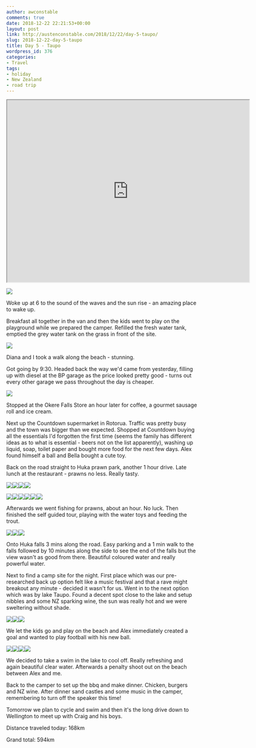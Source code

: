 ```yaml
---
author: awconstable
comments: true
date: 2018-12-22 22:21:53+00:00
layout: post
link: http://austenconstable.com/2018/12/22/day-5-taupo/
slug: 2018-12-22-day-5-taupo
title: Day 5 - Taupo
wordpress_id: 376
categories:
- Travel
tags:
- holiday
- New Zealand
- road trip
---
```


<iframe src="https://www.google.co.uk/maps/d/embed?mid=1Yx_qzVjK0SHKjVPEMKC6uuxhTcsUAY55&w=640&h=480" width="640" height="480"></iframe>

![](../../../images/2018/12/img_2399.jpg)

Woke up at 6 to the sound of the waves and the sun rise - an amazing place to wake up.

Breakfast all together in the van and then the kids went to play on the playground while we prepared the camper. Refilled the fresh water tank, emptied the grey water tank on the grass in front of the site.

![](../../../images/2018/12/img_2400.jpg)

Diana and I took a walk along the beach - stunning.

Got going by 9:30. Headed back the way we'd came from yesterday, filling up with diesel at the BP garage as the price looked pretty good - turns out every other garage we pass throughout the day is cheaper.

![](../../../images/2018/12/img_2402.jpg)

Stopped at the Okere Falls Store an hour later for coffee, a gourmet sausage roll and ice cream.

Next up the Countdown supermarket in Rotorua. Traffic was pretty busy and the town was bigger than we expected. Shopped at Countdown buying all the essentials I'd forgotten the first time (seems the family has different ideas as to what is essential - beers not on the list apparently), washing up liquid, soap, toilet paper and bought more food for the next few days. Alex found himself a ball and Bella bought a cute toy.

Back on the road straight to Huka prawn park, another 1 hour drive. Late lunch at the restaurant - prawns no less. Really tasty.

![](../../../images/2018/12/img_2408.jpg)![](../../../images/2018/12/img_9903.jpg)![](../../../images/2018/12/img_2406.jpg)![](../../../images/2018/12/img_2407.jpg)

![](../../../images/2018/12/img_9910.jpg)![](../../../images/2018/12/img_9919.jpg)![](../../../images/2018/12/img_2410.jpg)![](../../../images/2018/12/img_2411.jpg)![](../../../images/2018/12/img_9939.jpg)![](../../../images/2018/12/img_9943.jpg)

Afterwards we went fishing for prawns, about an hour. No luck. Then finished the self guided tour, playing with the water toys and feeding the trout.

![](../../../images/2018/12/img_2412.jpg)![](../../../images/2018/12/img_2413.jpg)![](../../../images/2018/12/img_9956.jpg)

Onto Huka falls 3 mins along the road. Easy parking and a 1 min walk to the falls followed by 10 minutes along the side to see the end of the falls but the view wasn't as good from there. Beautiful coloured water and really powerful water.

Next to find a camp site for the night. First place which was our pre-researched back up option felt like a music festival and that a rave might breakout any minute - decided it wasn't for us. Went in to the next option which was by lake Taupo. Found a decent spot close to the lake and setup nibbles and some NZ sparking wine, the sun was really hot and we were sweltering without shade.

![](../../../images/2018/12/img_2414.jpg)![](../../../images/2018/12/img_2415.jpg)![](../../../images/2018/12/img_2416.jpg)

We let the kids go and play on the beach and Alex immediately created a goal and wanted to play football with his new ball.

![](../../../images/2018/12/img_9967.jpg)![](../../../images/2018/12/img_9969.jpg)![](../../../images/2018/12/img_9971.jpg)![](../../../images/2018/12/img_9973.jpg)

We decided to take a swim in the lake to cool off. Really refreshing and again beautiful clear water. Afterwards a penalty shoot out on the beach between Alex and me.

Back to the camper to set up the bbq and make dinner. Chicken, burgers and NZ wine. After dinner sand castles and some music in the camper, remembering to turn off the speaker this time!

Tomorrow we plan to cycle and swim and then it's the long drive down to Wellington to meet up with Craig and his boys.

Distance traveled today: 168km

Grand total: 594km
